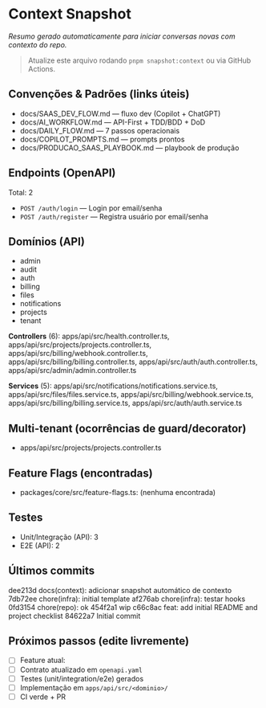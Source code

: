 # Context Snapshot
_Resumo gerado automaticamente para iniciar conversas novas com contexto do repo._

> Atualize este arquivo rodando `pnpm snapshot:context` ou via GitHub Actions.

## Convenções & Padrões (links úteis)
- docs/SAAS_DEV_FLOW.md — fluxo dev (Copilot + ChatGPT)
- docs/AI_WORKFLOW.md — API-First + TDD/BDD + DoD
- docs/DAILY_FLOW.md — 7 passos operacionais
- docs/COPILOT_PROMPTS.md — prompts prontos
- docs/PRODUCAO_SAAS_PLAYBOOK.md — playbook de produção


## Endpoints (OpenAPI)
Total: 2

- `POST /auth/login` — Login por email/senha
- `POST /auth/register` — Registra usuário por email/senha

## Domínios (API)
- admin
- audit
- auth
- billing
- files
- notifications
- projects
- tenant

**Controllers** (6): apps/api/src/health.controller.ts, apps/api/src/projects/projects.controller.ts, apps/api/src/billing/webhook.controller.ts, apps/api/src/billing/billing.controller.ts, apps/api/src/auth/auth.controller.ts, apps/api/src/admin/admin.controller.ts

**Services** (5): apps/api/src/notifications/notifications.service.ts, apps/api/src/files/files.service.ts, apps/api/src/billing/webhook.service.ts, apps/api/src/billing/billing.service.ts, apps/api/src/auth/auth.service.ts


## Multi-tenant (ocorrências de guard/decorator)
- apps/api/src/projects/projects.controller.ts


## Feature Flags (encontradas)
- packages/core/src/feature-flags.ts: (nenhuma encontrada)


## Testes
- Unit/Integração (API): 3
- E2E (API): 2


## Últimos commits
dee213d docs(context): adicionar snapshot automático de contexto
7db72ee chore(infra): initial template
af276ab chore(infra): testar hooks
0fd3154 chore(repo): ok
454f2a1 wip
c66c8ac feat: add initial README and project checklist
84622a7 Initial commit


## Próximos passos (edite livremente)
- [ ] Feature atual: <descreva>
- [ ] Contrato atualizado em `openapi.yaml`
- [ ] Testes (unit/integration/e2e) gerados
- [ ] Implementação em `apps/api/src/<dominio>/`
- [ ] CI verde + PR
